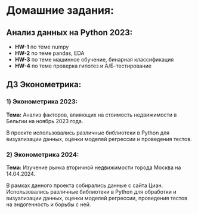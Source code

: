 # __Домашние задания:__
## Анализ данных на Python 2023:
* __HW-1__ по теме numpy
* __HW-2__ по теме pandas, EDA
* __HW-3__ по теме машинное обучение, бинарная классификация
* __HW-4__ по теме проверка гипотез и А/Б-тестирование
## ДЗ Эконометрика:
### 1) Эконометрика 2023:
__Тема:__ Анализ факторов, влияющих на стоимость недвижимости в Бельгии на ноябрь 2023 года. 

В проекте использовались различные библиотеки в Python для визуализации данных, оценки моделей регрессии и проведения тестов.

### 2) Эконометрика 2024:
__Тема:__ Изучение рынка вторичной недвижимости города Москва на 14.04.2024. 

В рамках данного проекта собирались данные с сайта Циан. Использовались различные библиотеки в Python для обработки и визуализации данных, оценки моделей регрессии, проведения тестов на эндогенность и борьбы с ней.
